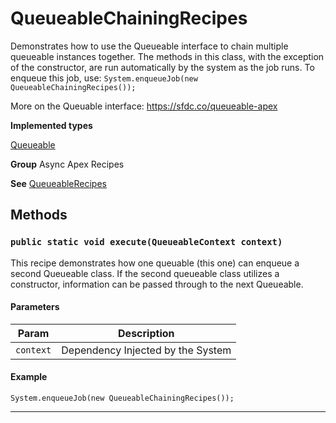 # QueueableChainingRecipes

Demonstrates how to use the Queueable interface
to chain multiple queueable instances together. The methods in this class,
with the exception of the constructor, are run automatically by the system
as the job runs. To enqueue this job, use:
`System.enqueueJob(new QueueableChainingRecipes());`

More on the Queuable interface:
https://sfdc.co/queueable-apex


**Implemented types**

[Queueable](Queueable)


**Group** Async Apex Recipes


**See** [QueueableRecipes](https://github.com/trailheadapps/apex-recipes/wiki/QueueableRecipes)

## Methods
### `public static void execute(QueueableContext context)`

This recipe demonstrates how one queuable (this one) can
enqueue a second Queueable class.
If the second queueable class utilizes a constructor, information can be
passed through to the next Queueable.

#### Parameters

|Param|Description|
|---|---|
|`context`|Dependency Injected by the System|

#### Example
```apex
System.enqueueJob(new QueueableChainingRecipes());
```


---
